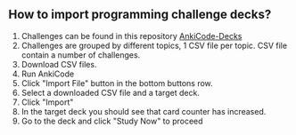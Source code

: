 ## How to import programming challenge decks?

1) Challenges can be found in this repository [AnkiCode-Decks](https://github.com/daveight/ankicode-decks)
2) Challenges are grouped by different topics, 1 CSV file per topic. CSV file contain a number of challenges.
3) Download CSV files.
4) Run AnkiCode
5) Click "Import File" button in the bottom buttons row.
6) Select a downloaded CSV file and a target deck.
7) Click "Import"
8) In the target deck you should see that card counter has increased.
9) Go to the deck and click "Study Now" to proceed

